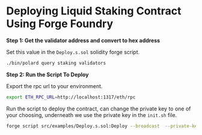 # Deploying Liquid Staking Contract Using Forge Foundry

**Step 1: Get the validator address and convert to hex address**

Set this value in the `Deploy.s.sol` solidity forge script.

```sh
./bin/polard query staking validators
```

**Step 2: Run the Script To Deploy**

Export the rpc url to your environment.

```sh
export ETH_RPC_URL=http://localhost:1317/eth/rpc
```

Run the script to deploy the contract, can change the private key to one of your choosing, underneath we use the private key in the `init.sh` file.

```sh
forge script src/examples/Deploy.s.sol:Deploy --broadcast  --private-key 0xfffdbb37105441e14b0ee6330d855d8504ff39e705c3afa8f859ac9865f99306 --rpc-url $ETH_RPC_URL --gas-limit 10000000
```

